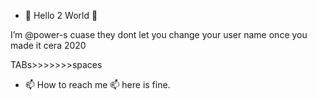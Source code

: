 - 👋 Hello 2 World 👋

I’m @power-s cuase they dont let you change your user name once you made it
 cera 2020
 
 
TABs>>>>>>>spaces

- 📫 How to reach me 📫 here is fine.

<!---
power-s/power-s is a ✨ special ✨ repository because its `README.md` (this file) appears on your GitHub profile.
You can click the Preview link to take a look at your changes.
--->
